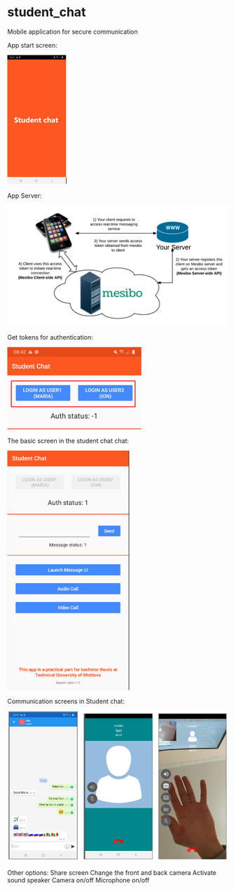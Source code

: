 # student_chat
Mobile application for secure communication

App start screen:

![](appscreens/Capture.PNG)


App Server:

![](appscreens/Capture2.PNG)


Get tokens for authentication:

![](appscreens/Capture3.PNG)


The basic screen in the student chat chat:

![](appscreens/Capture4.PNG)


Communication screens in Student chat:

![](appscreens/Capture5.PNG)


Other options:
  Share screen
  Change the front and back camera
  Activate sound speaker
  Camera on/off
  Microphone on/off
